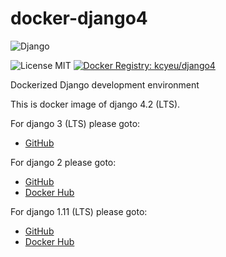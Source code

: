 # docker-django4
![Django](https://www.djangoproject.com/s/img/logos/django-logo-positive.png)

![License MIT](https://img.shields.io/badge/license-MIT-blue.svg) [![Docker Registry: kcyeu/django4](https://img.shields.io/badge/docker-kcyeu\/django4-blue.svg)](https://hub.docker.com/r/kcyeu/django4/)

Dockerized Django development environment

This is docker image of django 4.2 (LTS).

For django 3 (LTS) please goto:
* [GitHub](https://github.com/kcyeu/docker-django3/)

For django 2 please goto:
* [GitHub](https://github.com/kcyeu/docker-django2/)
* [Docker Hub](https://hub.docker.com/r/kcyeu/django2/)

For django 1.11 (LTS) please goto:
* [GitHub](https://github.com/kcyeu/docker-django/)
* [Docker Hub](https://hub.docker.com/r/kcyeu/django/)
